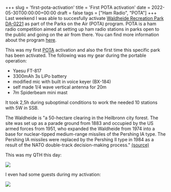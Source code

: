+++
slug = 'first-pota-activation'
title = 'First POTA activation'
date = 2022-05-30T00:00:00+00:00
draft = false
tags = ["Ham Radio", "POTA"]
+++
Last weekend I was able to succesfully activate [Waldheide Recreation Park DA-0221](https://pota.app/#/park/DA-0221) as part of the Parks on the Air (POTA) program. POTA is a ham radio competition aimed at setting up ham radio stations in parks open to the public and going on the air from there. You can find more information about the program [here](https://parksontheair.com).

This was my first [POTA](https://parksontheair.com/) activation and also the first time this specific park has been activated. The following was my gear during the portable operation:

 * Yaesu FT-817
 * 3300mAh 3s LiPo battery
 * modified mic with built in voice keyer (BX-184)
 * self made 1/4 wave vertical antenna for 20m
 * 7m Spiderbeam mini mast

It took 2,5h during suboptimal conditions to work the needed 10 stations with 5W in SSB.

The Waldheide is "a 50-hectare clearing in the Heilbronn city forest. The site was set up as a parade ground from 1883 and occupied by the US armed forces from 1951, who expanded the Waldheide from 1974 into a base for nuclear-tipped medium-range missiles of the Pershing IA type. The Pershing IA missiles were replaced by the Pershing II type in 1984 as a result of the NATO double-track decision-making process." [(source)](https://de.wikipedia.org/wiki/Waldheide)

This was my QTH this day:

![](/img/first-pota-activation-1.jpg)


I even had some guests during my activation:


![](/img/first-pota-activation-2.jpg)
